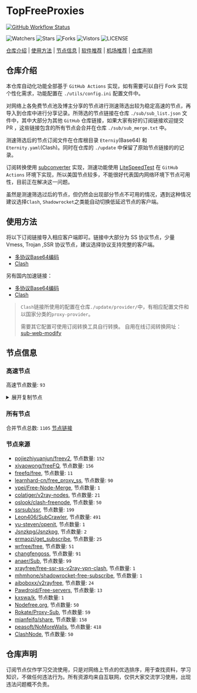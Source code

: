 # TopFreeProxies
[![GitHub Workflow Status](https://github.com/youkai53530100/youkai/actions/workflows/get-proxies.yml/badge.svg)](https://github.com/youkai53530100/youkai/actions/workflows/get-proxies.yml) 

![Watchers](https://img.shields.io/github/watchers/youkai53530100/youkai) ![Stars](https://img.shields.io/github/stars/youkai53530100/youkai) ![Forks](https://img.shields.io/github/forks/youkai53530100/youkai) ![Vistors](https://visitor-badge.laobi.icu/badge?page_id=youkai53530100.youkai) ![LICENSE](https://img.shields.io/badge/license-CC%20BY--SA%204.0-green.svg)

[仓库介绍](https://github.com/youkai53530100/youkai#仓库介绍) | [使用方法](https://github.com/youkai53530100/youkai#使用方法) | [节点信息](https://github.com/youkai53530100/youkai#节点信息) | [软件推荐](https://github.com/youkai53530100/youkai#客户端选择) | [机场推荐](https://github.com/youkai53530100/youkai#机场推荐) | [仓库声明](https://github.com/youkai53530100/youkai#仓库声明)

## 仓库介绍
本仓库自动化功能全部基于 `GitHub Actions` 实现，如有需要可以自行 Fork 实现个性化需求，功能配置在 `./utils/config.ini` 配置文件中。

对网络上各免费节点池及博主分享的节点进行测速筛选出较为稳定高速的节点，再导入到仓库中进行分享记录。所筛选的节点链接在仓库 `./sub/sub_list.json` 文件中，其中大部分为其他 `GitHub` 仓库链接，如果大家有好的订阅链接欢迎提交 PR ，这些链接包含的所有节点会合并在仓库 `./sub/sub_merge.txt` 中。

测速筛选后的节点订阅文件在仓库根目录 `Eterniy`(Base64) 和 `Eternity.yaml`(Clash)。同时在仓库的 `./update` 中保留了原始节点链接的的记录。

订阅转换使用 [subconverter](https://github.com/tindy2013/subconverter) 实现，测速功能使用 [LiteSpeedTest](https://github.com/xxf098/LiteSpeedTest) 在 `GitHub Actions` 环境下实现，所以美国节点较多，不能很好代表国内网络环境下节点可用性，目前正在解决这一问题。

虽然是测速筛选过后的节点，但仍然会出现部分节点不可用的情况，遇到这种情况建议选择`Clash`, `Shadowrocket`之类能自动切换低延迟节点的客户端。

## 使用方法
将以下订阅链接导入相应客户端即可。链接中大部分为 SS 协议节点，少量 Vmess, Trojan ,SSR 协议节点，建议选择协议支持完整的客户端。

- [多协议Base64编码](https://raw.githubusercontent.com/youkai53530100/youkai/master/Eternity)
- [Clash](https://raw.githubusercontent.com/youkai53530100/youkai/master/Eternity.yaml)

另有国内加速链接：

- [多协议Base64编码](https://fastly.jsdelivr.net/gh/youkai53530100/youkai@master/Eternity)
- [Clash](https://fastly.jsdelivr.net/gh/youkai53530100/youkai@master/Eternity.yaml)

>`Clash`链接所使用的配置在仓库`./update/provider/`中，有相应配置文件和以国家分类的`proxy-provider`。
>
>需要其它配置可使用订阅转换工具自行转换。
>自用在线订阅转换网址：[sub-web-modify](https://sub.v1.mk/)

## 节点信息
### 高速节点
高速节点数量: `93`
<details>
  <summary>展开复制节点</summary>

    vmess://eyJ2IjoiMiIsInBzIjoi8J+HrfCfh7Ag6aaZ5rivXzA4MDgxMTciLCJhZGQiOiIxMDMuMTYwLjIwNC4yNDYiLCJwb3J0IjoiMjA4MiIsInR5cGUiOiJub25lIiwiaWQiOiIwYWZiOGIyYy0xNDlhLTQ5YTgtZTkwZi1kNzc4ODRhYzkyMmYiLCJhaWQiOiIwIiwibmV0Ijoid3MiLCJwYXRoIjoiL2JsdWUwMSIsImhvc3QiOiJlY2MudnRjc3MudG9wIiwidGxzIjoiIn0=
    vmess://eyJ2IjoiMiIsInBzIjoi8J+HrfCfh7Ag6aaZ5rivXzA4MDgwOTAiLCJhZGQiOiIxMDMuMTYwLjIwNC4yMjUiLCJwb3J0IjoiMjA4MiIsInR5cGUiOiJub25lIiwiaWQiOiIwYWZiOGIyYy0xNDlhLTQ5YTgtZTkwZi1kNzc4ODRhYzkyMmYiLCJhaWQiOiIwIiwibmV0Ijoid3MiLCJwYXRoIjoiL2JsdWUwMSIsImhvc3QiOiJlY2MudnRjc3MudG9wIiwidGxzIjoiIn0=
    vmess://eyJ2IjoiMiIsInBzIjoi8J+HrfCfh7Ag6aaZ5rivXzA4MDgwNzkiLCJhZGQiOiIxMDMuMTYwLjIwNC45MSIsInBvcnQiOiIyMDgyIiwidHlwZSI6Im5vbmUiLCJpZCI6IjBhZmI4YjJjLTE0OWEtNDlhOC1lOTBmLWQ3Nzg4NGFjOTIyZiIsImFpZCI6IjAiLCJuZXQiOiJ3cyIsInBhdGgiOiIvYmx1ZTAxIiwiaG9zdCI6ImVjYy52dGNzcy50b3AiLCJ0bHMiOiIifQ==
    vmess://eyJ2IjoiMiIsInBzIjoi8J+HuPCfh6wg5paw5Yqg5Z2hXzA4MDgwMDIiLCJhZGQiOiIxNjguMTM4LjE4MC4yMjkiLCJwb3J0IjoiODAiLCJ0eXBlIjoibm9uZSIsImlkIjoiZTNhMzc5MDktNDg3Yy00NzQ4LThiYTQtOTQ1MjkwMjY3MDE4IiwiYWlkIjoiMCIsIm5ldCI6IndzIiwicGF0aCI6ImUzYTM3OTA5IiwiaG9zdCI6ImRkMi4xODA4LmNmIiwidGxzIjoiIn0=
    vmess://eyJ2IjoiMiIsInBzIjoi8J+HuPCfh6wg5paw5Yqg5Z2hKOayueeuoeegtOino+i1hOa6kOWQmykgMiIsImFkZCI6InZzZzEuMGJhZC5jb20iLCJwb3J0IjoiNDQzIiwidHlwZSI6Im5vbmUiLCJpZCI6IjkyNzA5NGQzLWQ2NzgtNDc2My04NTkxLWUyNDBkMGJjYWU4NyIsImFpZCI6IjAiLCJuZXQiOiJ3cyIsInBhdGgiOiIvY2hhdCIsImhvc3QiOiJ2c2cxLjBiYWQuY29tIiwidGxzIjoidGxzIn0=
    vmess://eyJ2IjoiMiIsInBzIjoi8J+HrfCfh7Ag6aaZ5rivXzA4MDgxNjEiLCJhZGQiOiIxMDMuMTYwLjIwNC4yNCIsInBvcnQiOiIyMDgyIiwidHlwZSI6Im5vbmUiLCJpZCI6IjBhZmI4YjJjLTE0OWEtNDlhOC1lOTBmLWQ3Nzg4NGFjOTIyZiIsImFpZCI6IjAiLCJuZXQiOiJ3cyIsInBhdGgiOiIvYmx1ZTAxIiwiaG9zdCI6ImVjYy52dGNzcy50b3AiLCJ0bHMiOiIifQ==
    vmess://eyJ2IjoiMiIsInBzIjoi8J+HrfCfh7Ag6aaZ5rivXzA4MDgwOTUiLCJhZGQiOiIxMDMuMTYwLjIwNC4yOCIsInBvcnQiOiIyMDgyIiwidHlwZSI6Im5vbmUiLCJpZCI6IjBhZmI4YjJjLTE0OWEtNDlhOC1lOTBmLWQ3Nzg4NGFjOTIyZiIsImFpZCI6IjAiLCJuZXQiOiJ3cyIsInBhdGgiOiIvYmx1ZTAxIiwiaG9zdCI6ImVjYy52dGNzcy50b3AiLCJ0bHMiOiIifQ==
    vmess://eyJ2IjoiMiIsInBzIjoi8J+HuPCfh6wg5paw5Yqg5Z2hXzA4MDgwMzYiLCJhZGQiOiIxMzguMi4xMDYuNzciLCJwb3J0IjoiODAiLCJ0eXBlIjoibm9uZSIsImlkIjoiZTNhMzc5MDktNDg3Yy00NzQ4LThiYTQtOTQ1MjkwMjY3MDE4IiwiYWlkIjoiMCIsIm5ldCI6IndzIiwicGF0aCI6ImUzYTM3OTA5IiwiaG9zdCI6ImRkMi4xODA4LmNmIiwidGxzIjoiIn0=
    vmess://eyJ2IjoiMiIsInBzIjoi8J+HrfCfh7Ag6aaZ5rivXzA4MDgwODEiLCJhZGQiOiIxMDMuMTYwLjIwNC4xODciLCJwb3J0IjoiMjA4MiIsInR5cGUiOiJub25lIiwiaWQiOiIwYWZiOGIyYy0xNDlhLTQ5YTgtZTkwZi1kNzc4ODRhYzkyMmYiLCJhaWQiOiIwIiwibmV0Ijoid3MiLCJwYXRoIjoiL2JsdWUwMSIsImhvc3QiOiJlY2MudnRjc3MudG9wIiwidGxzIjoiIn0=
    vmess://eyJ2IjoiMiIsInBzIjoi8J+HrfCfh7Ag6aaZ5rivXzA4MDgxMjYiLCJhZGQiOiIxMDMuMTYwLjIwNC4xMTIiLCJwb3J0IjoiMjA4MiIsInR5cGUiOiJub25lIiwiaWQiOiIwYWZiOGIyYy0xNDlhLTQ5YTgtZTkwZi1kNzc4ODRhYzkyMmYiLCJhaWQiOiIwIiwibmV0Ijoid3MiLCJwYXRoIjoiL2JsdWUwMSIsImhvc3QiOiJlY2MudnRjc3MudG9wIiwidGxzIjoiIn0=
    vmess://eyJ2IjoiMiIsInBzIjoi8J+HrfCfh7Ag6aaZ5rivXzA4MDgwNzciLCJhZGQiOiIxMDMuMTYwLjIwNC44NiIsInBvcnQiOiIyMDgyIiwidHlwZSI6Im5vbmUiLCJpZCI6IjBhZmI4YjJjLTE0OWEtNDlhOC1lOTBmLWQ3Nzg4NGFjOTIyZiIsImFpZCI6IjAiLCJuZXQiOiJ3cyIsInBhdGgiOiIvYmx1ZTAxIiwiaG9zdCI6ImVjYy52dGNzcy50b3AiLCJ0bHMiOiIifQ==
    vmess://eyJ2IjoiMiIsInBzIjoi8J+HrfCfh7Ag6aaZ5rivXzA4MDgwODAiLCJhZGQiOiIxMDMuMTYwLjIwNC41NiIsInBvcnQiOiIyMDgyIiwidHlwZSI6Im5vbmUiLCJpZCI6IjBhZmI4YjJjLTE0OWEtNDlhOC1lOTBmLWQ3Nzg4NGFjOTIyZiIsImFpZCI6IjAiLCJuZXQiOiJ3cyIsInBhdGgiOiIvYmx1ZTAxIiwiaG9zdCI6ImVjYy52dGNzcy50b3AiLCJ0bHMiOiIifQ==
    vmess://eyJ2IjoiMiIsInBzIjoi8J+HuPCfh6wg5paw5Yqg5Z2hXzA4MDgwMDMiLCJhZGQiOiIxNzguMTI4LjIxNi4xODEiLCJwb3J0IjoiODAiLCJ0eXBlIjoibm9uZSIsImlkIjoiZTNhMzc5MDktNDg3Yy00NzQ4LThiYTQtOTQ1MjkwMjY3MDE4IiwiYWlkIjoiMCIsIm5ldCI6IndzIiwicGF0aCI6ImUzYTM3OTA5IiwiaG9zdCI6ImRkMi4xODA4LmNmIiwidGxzIjoiIn0=
    vmess://eyJ2IjoiMiIsInBzIjoi8J+HuPCfh6wg5paw5Yqg5Z2hXzA4MDgwNDIiLCJhZGQiOiIxNTcuMjQ1LjE1OS43IiwicG9ydCI6IjgwIiwidHlwZSI6Im5vbmUiLCJpZCI6ImUzYTM3OTA5LTQ4N2MtNDc0OC04YmE0LTk0NTI5MDI2NzAxOCIsImFpZCI6IjAiLCJuZXQiOiJ3cyIsInBhdGgiOiJlM2EzNzkwOSIsImhvc3QiOiJkZDIuMTgwOC5jZiIsInRscyI6IiJ9
    vmess://eyJ2IjoiMiIsInBzIjoi8J+HuPCfh6wgX1NHX+aWsOWKoOWdoV81QDM3IiwiYWRkIjoiMjcuMTI0LjQ3LjY0IiwicG9ydCI6IjUwMDAyIiwidHlwZSI6Im5vbmUiLCJpZCI6IjQxODA0OGFmLWEyOTMtNGI5OS05YjBjLTk4Y2EzNTgwZGQyNCIsImFpZCI6IjY0IiwibmV0IjoidGNwIiwicGF0aCI6ImUzYTM3OTA5IiwiaG9zdCI6ImRkMi4xODA4LmNmIiwidGxzIjoiIn0=
    vmess://eyJ2IjoiMiIsInBzIjoi8J+HuPCfh6wg5paw5Yqg5Z2hXzA4MDgwMjAiLCJhZGQiOiIxNTIuNjkuMjIzLjE0NyIsInBvcnQiOiI4MCIsInR5cGUiOiJub25lIiwiaWQiOiJlM2EzNzkwOS00ODdjLTQ3NDgtOGJhNC05NDUyOTAyNjcwMTgiLCJhaWQiOiIwIiwibmV0Ijoid3MiLCJwYXRoIjoiZTNhMzc5MDkiLCJob3N0IjoiZGQyLjE4MDguY2YiLCJ0bHMiOiIifQ==
    trojan://f78b6dfe-d15c-42bf-a9d6-a6b2db2fff5b@sg2.yihaobao.xyz:10066?allowInsecure=1&sni=tls.yihaobao.xyz#%F0%9F%87%B8%F0%9F%87%AC%20%E6%96%B0%E5%8A%A0%E5%9D%A1_0808134
    vmess://eyJ2IjoiMiIsInBzIjoi8J+Hr/Cfh7UgX1VTX+e+juWbvS0+8J+Hr/Cfh7VfSlBf5pel5pysIiwiYWRkIjoibWluZzIua2l3aXJlaWNoLmNvbSIsInBvcnQiOiI0NDMiLCJ0eXBlIjoibm9uZSIsImlkIjoiMThlNWY0MGYtYmRhNi00YzE1LTkzMzQtZTg3Y2RhNjA0N2FmIiwiYWlkIjoiMCIsIm5ldCI6IndzIiwicGF0aCI6Ii9yYXkiLCJob3N0IjoibWluZzIua2l3aXJlaWNoLmNvbSIsInRscyI6InRscyJ9
    vmess://eyJ2IjoiMiIsInBzIjoi8J+HuPCfh6wg5paw5Yqg5Z2hXzA4MDgwNDEiLCJhZGQiOiIxNjcuMTcyLjkzLjQyIiwicG9ydCI6IjgwIiwidHlwZSI6Im5vbmUiLCJpZCI6ImUzYTM3OTA5LTQ4N2MtNDc0OC04YmE0LTk0NTI5MDI2NzAxOCIsImFpZCI6IjAiLCJuZXQiOiJ3cyIsInBhdGgiOiJlM2EzNzkwOSIsImhvc3QiOiJkZDIuMTgwOC5jZiIsInRscyI6IiJ9
    vmess://eyJ2IjoiMiIsInBzIjoi8J+HuPCfh6wg5paw5Yqg5Z2hXzA4MDgwMDEiLCJhZGQiOiIxODguMTY2LjE3OS4xNTUiLCJwb3J0IjoiODAiLCJ0eXBlIjoibm9uZSIsImlkIjoiZTNhMzc5MDktNDg3Yy00NzQ4LThiYTQtOTQ1MjkwMjY3MDE4IiwiYWlkIjoiMCIsIm5ldCI6IndzIiwicGF0aCI6ImUzYTM3OTA5IiwiaG9zdCI6ImRkMi4xODA4LmNmIiwidGxzIjoiIn0=
    ss://YWVzLTI1Ni1jZmI6cXdlclJFV1FAQA@221.168.44.84:53333#%F0%9F%87%B0%F0%9F%87%B7%2018%7C%F0%9F%87%B0%F0%9F%87%B7%20%E9%9F%A9%E5%9B%BD1%7C%40ripaojiedian
    vmess://eyJ2IjoiMiIsInBzIjoi8J+HqPCfh7MgX1RXX+WPsOa5viIsImFkZCI6InR3MS5raWRjYy54eXoiLCJwb3J0IjoiODQ0MyIsInR5cGUiOiJub25lIiwiaWQiOiJhODk3NGJlYy01MjZkLTRiNGUtYTQ2Zi1mMGQ2NjI2Y2E1NzYiLCJhaWQiOiIwIiwibmV0Ijoid3MiLCJwYXRoIjoiLyIsImhvc3QiOiJ0dzEua2lkY2MueHl6IiwidGxzIjoiIn0=
    vmess://eyJ2IjoiMiIsInBzIjoi8J+HuPCfh6wg5paw5Yqg5Z2hXzA4MDgwMTkiLCJhZGQiOiIxMjkuMTUwLjU3LjE1MyIsInBvcnQiOiI4MCIsInR5cGUiOiJub25lIiwiaWQiOiJlM2EzNzkwOS00ODdjLTQ3NDgtOGJhNC05NDUyOTAyNjcwMTgiLCJhaWQiOiIwIiwibmV0Ijoid3MiLCJwYXRoIjoiZTNhMzc5MDkiLCJob3N0IjoiZGQyLjE4MDguY2YiLCJ0bHMiOiIifQ==
    ss://YWVzLTEyOC1nY206ZGU0Njc3NjgtODU0MC00M2RlLTg4YTQtNzI5OWEyYmJlYWVj@03.xn--8fr22cd4k1m9c.cn:44521#%F0%9F%87%AD%F0%9F%87%B0%20Relay%20%F0%9F%87%AD%F0%9F%87%B0%20Hong%20Kong%2048%20TG%40SSRSUB
    ss://Y2hhY2hhMjAtaWV0Zi1wb2x5MTMwNTpiNmJmOGYxMi03MmQ4LTQ3MGUtOWJlYS05NTQ1N2ZkMjQ5NDk@api-wx-4.rancho.gay:50110#%F0%9F%87%A8%F0%9F%87%B3%20Relay%20%F0%9F%87%B9%F0%9F%87%BC%20Taiwan%28ChatGPT%29%2035%20TG%40SSRSUB
    ss://Y2hhY2hhMjAtaWV0Zi1wb2x5MTMwNTpkNWRkMzcxYy0xMWRiLTRjZmItYjQ1OC0wNzJmMGZiZDBlMTg@catlog.flareai.science:15543#%F0%9F%87%AD%F0%9F%87%B0%20Relay%20%F0%9F%87%AD%F0%9F%87%B0%20Hong%20Kong%2003%20TG%40SSRSUB
    ss://YWVzLTEyOC1nY206ZWQ1MzI1MWQtODNlYi00M2ZhLTk0MzktYjFiYzQ1YmY3Y2Ez@cdn.alibaba-kunlun.com:14107#%F0%9F%87%A8%F0%9F%87%B3%20Relay%20%F0%9F%87%B9%F0%9F%87%BC%20Taiwan%28ChatGPT%29%2033%20TG%40SSRSUB
    ss://YWVzLTI1Ni1nY206YmIwZjE1NjgtNGNiMy00OTBkLTgyYzQtZjY1NDQ1NWNkMDdj@gzdx.jcnode.top:40002#%F0%9F%87%AD%F0%9F%87%B0%20Relay%20%F0%9F%87%AD%F0%9F%87%B0%20Hong%20Kong%2053%20TG%40SSRSUB
    ss://Y2hhY2hhMjAtaWV0Zi1wb2x5MTMwNTpmZDZiMDMxZS03YjM1LTQ3MTYtOGU1My0wNjBjNzU1YjUyNTk@zjcu.lele233.top:26111#%F0%9F%87%AD%F0%9F%87%B0%20Relay%20%F0%9F%87%AD%F0%9F%87%B0%20Hong%20Kong%28ChatGPT%29%2006%20TG%40SSRSUB
    ss://YWVzLTI1Ni1nY206YzE3YTEwMGMtYzgxNi00N2E5LTljYzYtYWIwNmFhY2MxMWI3@hk3.linghun3.xyz:40002#%F0%9F%87%AD%F0%9F%87%B0%20Relay%20%F0%9F%87%AD%F0%9F%87%B0%20Hong%20Kong%28ChatGPT%29%2026%20TG%40SSRSUB
    ss://Y2hhY2hhMjAtaWV0Zi1wb2x5MTMwNTowOGMwMDQxZS0xMDVlLTQzYjctOTYyNy1iMjhlOGY2MmZkMDA@gdcm.v-too.cloud:37532#%F0%9F%87%AF%F0%9F%87%B5%20Relay%20%F0%9F%87%AF%F0%9F%87%B5%20Japan%2001%20TG%40SSRSUB
    ss://Y2hhY2hhMjAtaWV0Zi1wb2x5MTMwNTpmNGVmNzU3YS0zZDBjLTQxMjYtYjQwOS03Njc1ZjdkYThhNmM@zf.678889.xyz:44012#%F0%9F%87%AF%F0%9F%87%B5%20Relay%20%F0%9F%87%AF%F0%9F%87%B5%20Japan%2010%20TG%40SSRSUB
    ss://Y2hhY2hhMjAtaWV0Zi1wb2x5MTMwNTpmNGVmNzU3YS0zZDBjLTQxMjYtYjQwOS03Njc1ZjdkYThhNmM@zf.678889.xyz:44011#%F0%9F%87%AF%F0%9F%87%B5%20Relay%20%F0%9F%87%AF%F0%9F%87%B5%20Japan%2018%20TG%40SSRSUB
    ss://YWVzLTEyOC1nY206NjY1MmE1MTctMzZkYS00ZGI0LTk2MDctMzI2YzJkYjlhYTcw@piniasg01.abbblog.xyz:37908#%F0%9F%87%B8%F0%9F%87%AC%20Relay%20%F0%9F%87%B8%F0%9F%87%AC%20Singapore%2001%20TG%40SSRSUB
    ss://YWVzLTEyOC1nY206YzE3YTEwMGMtYzgxNi00N2E5LTljYzYtYWIwNmFhY2MxMWI3@sg2.linghun3.xyz:40009#%F0%9F%87%B8%F0%9F%87%AC%20Relay%20%F0%9F%87%B8%F0%9F%87%AC%20Singapore%28ChatGPT%29%2019%20TG%40SSRSUB
    trojan://c39d5e05-3d06-317e-b5ca-e2f71b661570@azhj.xifasd.top:20767?allowInsecure=0&sni=ssl.ssl12.xyz#%F0%9F%87%A8%F0%9F%87%B3%20Relay%20%F0%9F%87%B9%F0%9F%87%BC%20Taiwan%28ChatGPT%29%2002%20TG%40SSRSUB
    trojan://bd1f1b56-631b-308e-9f48-ec4a1d97aeaf@gg.xn--gmqa02ag57d.com:36821?allowInsecure=0&sni=z262.hongkongnode.top#%F0%9F%87%A8%F0%9F%87%B3%20Relay%20%F0%9F%87%B9%F0%9F%87%BC%20Taiwan%28ChatGPT%29%2023%20TG%40SSRSUB
    trojan://2dbe179f-47b2-46e9-bf58-bd7f68c491a3@a006.zhuan99.men:10006?allowInsecure=0&sni=zhu.99ton.men#%F0%9F%87%A8%F0%9F%87%B3%20Relay%20%F0%9F%87%B9%F0%9F%87%BC%20Taiwan%28ChatGPT%29%2024%20TG%40SSRSUB
    trojan://6d9d7c53-3dcd-43bf-b60c-cac077817077@805tw.ljydw.top:443?allowInsecure=0&sni=805tw.ljydw.top#%F0%9F%87%A8%F0%9F%87%B3%20Taiwan%28ChatGPT%29%2009%20TG%40SSRSUB
    trojan://6d9d7c53-3dcd-43bf-b60c-cac077817077@0309tw.ljydw.top:443?allowInsecure=0&sni=0309tw.ljydw.top#%F0%9F%87%A8%F0%9F%87%B3%20Taiwan%28ChatGPT%29%2010%20TG%40SSRSUB
    trojan://6d9d7c53-3dcd-43bf-b60c-cac077817077@419tw.ljydw.top:443?allowInsecure=0&sni=419tw.ljydw.top#%F0%9F%87%A8%F0%9F%87%B3%20Taiwan%28ChatGPT%29%2022%20TG%40SSRSUB
    trojan://6d9d7c53-3dcd-43bf-b60c-cac077817077@625tw.ljydw.top:80?allowInsecure=0&sni=625tw.ljydw.top#%F0%9F%87%A8%F0%9F%87%B3%20Taiwan%28ChatGPT%29%2029%20TG%40SSRSUB
    trojan://a21e5380-7711-4c6d-af44-e6210e5436af@hk19.microsoftjs.top:443?allowInsecure=0#%F0%9F%87%AD%F0%9F%87%B0%20Hong%20Kong%2001%20TG%40SSRSUB
    trojan://be8b8f45-a290-4405-8699-ffeb07f3ee24@16.162.44.241:443?allowInsecure=0&sni=16-163-218-240.nhost.00cdn.com#%F0%9F%87%AD%F0%9F%87%B0%20Hong%20Kong%2005%20TG%40SSRSUB
    vmess://eyJ2IjoiMiIsInBzIjoi8J+HuvCfh7ggX1VTX+e+juWbvV8xIiwiYWRkIjoidmRlMi4wYmFkLmNvbSIsInBvcnQiOiI0NDMiLCJ0eXBlIjoibm9uZSIsImlkIjoiOTI3MDk0ZDMtZDY3OC00NzYzLTg1OTEtZTI0MGQwYmNhZTg3IiwiYWlkIjoiMCIsIm5ldCI6IndzIiwicGF0aCI6Ii9jaGF0IiwiaG9zdCI6InZkZTIuMGJhZC5jb20iLCJ0bHMiOiJ0bHMifQ==
    vmess://eyJ2IjoiMiIsInBzIjoi8J+HuvCfh7gg576O5Zu9XzA4MDg1MjkiLCJhZGQiOiIxMDQuMjQuNjcuMTI1IiwicG9ydCI6IjIwODIiLCJ0eXBlIjoibm9uZSIsImlkIjoiMGFmYjhiMmMtMTQ5YS00OWE4LWU5MGYtZDc3ODg0YWM5MjJmIiwiYWlkIjoiMCIsIm5ldCI6IndzIiwicGF0aCI6Ii9ibHVlMDEiLCJob3N0IjoiZWNjLnZ0Y3NzLnRvcCIsInRscyI6IiJ9
    vmess://eyJ2IjoiMiIsInBzIjoi8J+HuvCfh7gg576O5Zu9XzA4MDgxNzAiLCJhZGQiOiI2NC4zMi4yMC4xMDQiLCJwb3J0IjoiNDAwMzkiLCJ0eXBlIjoibm9uZSIsImlkIjoiYzFiYWQ5YTYtMTQ4Mi00OTQxLWEwYzQtZTg1ZjNjYmJjYjVhIiwiYWlkIjoiNjQiLCJuZXQiOiJ0Y3AiLCJwYXRoIjoiL2JsdWUwMSIsImhvc3QiOiJlY2MudnRjc3MudG9wIiwidGxzIjoiIn0=
    vmess://eyJ2IjoiMiIsInBzIjoi8J+HuvCfh7gg576O5Zu9XzA4MDgwODQiLCJhZGQiOiI2NC4zMi4yMC4xMDEiLCJwb3J0IjoiNDAwMzkiLCJ0eXBlIjoibm9uZSIsImlkIjoiYzFiYWQ5YTYtMTQ4Mi00OTQxLWEwYzQtZTg1ZjNjYmJjYjVhIiwiYWlkIjoiNjQiLCJuZXQiOiJ0Y3AiLCJwYXRoIjoiL2JsdWUwMSIsImhvc3QiOiJlY2MudnRjc3MudG9wIiwidGxzIjoiIn0=
    vmess://eyJ2IjoiMiIsInBzIjoi8J+HuvCfh7gg576O5Zu9XzA4MDgwODciLCJhZGQiOiI2NC4zMi4yMC45NyIsInBvcnQiOiI0MDAzOSIsInR5cGUiOiJub25lIiwiaWQiOiJjMWJhZDlhNi0xNDgyLTQ5NDEtYTBjNC1lODVmM2NiYmNiNWEiLCJhaWQiOiI2NCIsIm5ldCI6InRjcCIsInBhdGgiOiIvYmx1ZTAxIiwiaG9zdCI6ImVjYy52dGNzcy50b3AiLCJ0bHMiOiIifQ==
    vmess://eyJ2IjoiMiIsInBzIjoi8J+HuvCfh7gg576O5Zu9XzA4MDgwODgiLCJhZGQiOiI2NC4zMi4yMC4xMDMiLCJwb3J0IjoiNDAwMzkiLCJ0eXBlIjoibm9uZSIsImlkIjoiYzFiYWQ5YTYtMTQ4Mi00OTQxLWEwYzQtZTg1ZjNjYmJjYjVhIiwiYWlkIjoiNjQiLCJuZXQiOiJ0Y3AiLCJwYXRoIjoiL2JsdWUwMSIsImhvc3QiOiJlY2MudnRjc3MudG9wIiwidGxzIjoiIn0=
    vmess://eyJ2IjoiMiIsInBzIjoi8J+HuvCfh7gg576O5Zu9IENsb3VkRmxhcmXlhazlj7hDRE7oioLngrkoc2hvcGlmeSkiLCJhZGQiOiJkb25ndGFpd2FuZzMuY29tIiwicG9ydCI6IjQ0MyIsInR5cGUiOiJub25lIiwiaWQiOiI2ZGVkZGI3Zi1lNTU3LTQyZGItYmZhMC1jZjQwYjM2YjI3ZTIiLCJhaWQiOiIwIiwibmV0Ijoid3MiLCJwYXRoIjoiL2Rvbmd0YWl3YW5nLmNvbSIsImhvc3QiOiJkLmZyZWVoMS54eXoiLCJ0bHMiOiJ0bHMifQ==
    vmess://eyJ2IjoiMiIsInBzIjoi8J+HuvCfh7gg576O5Zu9XzA4MDg0MjAiLCJhZGQiOiI0Ny44OC44Ny4zOSIsInBvcnQiOiI4MCIsInR5cGUiOiJub25lIiwiaWQiOiIxODM1MTg2Mi1kOTUzLTRhYjktYWZhZS00OTk4ZGNkNTZmOGIiLCJhaWQiOiIwIiwibmV0Ijoid3MiLCJwYXRoIjoiL3dSRFl5WEFnSDZvQVN6TUtzNjVWVVl3IiwiaG9zdCI6IiIsInRscyI6IiJ9
    vmess://eyJ2IjoiMiIsInBzIjoi8J+HuvCfh7gg576O5Zu9XzA4MDgwNjgiLCJhZGQiOiJ1czQ3LmVuY3J5cHRlZC5teS5pZCIsInBvcnQiOiI4MCIsInR5cGUiOiJub25lIiwiaWQiOiI0YmY5YjdlMC04NWQxLTRhNTktOWEyOS1lNjYxOWRjZDdjNTAiLCJhaWQiOiIwIiwibmV0Ijoid3MiLCJwYXRoIjoiL3BTQVh4RDhJYjdGWmxvcVVNRyIsImhvc3QiOiJ1czQ3LmVuY3J5cHRlZC5teS5pZCIsInRscyI6IiJ9
    vmess://eyJ2IjoiMiIsInBzIjoi8J+HuvCfh7gg576O5Zu9XzA4MDgwMTEiLCJhZGQiOiJuczEudjItdmlwLmZ1biIsInBvcnQiOiI4ODgwIiwidHlwZSI6Im5vbmUiLCJpZCI6IjYxN2M5YmM0LTQxMTYtNDFjNi05OWUwLWFjZTQ5YTM4ZmNkYiIsImFpZCI6IjAiLCJuZXQiOiJ3cyIsInBhdGgiOiIvSm52OFZpWk9VVmdpampPaDBwNXVHakhuWElpWSIsImhvc3QiOiJmcjcudGVobWUxMDAuZnVuIiwidGxzIjoiIn0=
    vmess://eyJ2IjoiMiIsInBzIjoi8J+HuvCfh7gg576O5Zu9XzA4MDg0MjciLCJhZGQiOiI0Ny44OC44OS4xMDYiLCJwb3J0IjoiODAiLCJ0eXBlIjoibm9uZSIsImlkIjoiODZmOGYyNWQtOWQyNi00MWE2LWE3NWItZTBlZjk5MmNjNzRhIiwiYWlkIjoiMCIsIm5ldCI6IndzIiwicGF0aCI6Ii9yeHJzT1VtTmJ1VEpDazRpekZFSFdyYjlxbSIsImhvc3QiOiIiLCJ0bHMiOiIifQ==
    vmess://eyJ2IjoiMiIsInBzIjoi8J+HuvCfh7gg576O5Zu9XzA4MDg0MjMiLCJhZGQiOiI0Ny44OS4yMTEuMTc1IiwicG9ydCI6IjgwIiwidHlwZSI6Im5vbmUiLCJpZCI6IjZjYzcyMmQwLWY2YjUtNDE3OS1iZTEzLWMxNWNiOWU3NWRkOSIsImFpZCI6IjAiLCJuZXQiOiJ3cyIsInBhdGgiOiIvODRCeEQyc2hGWUZwc2lSR1hBQ1VQcVd0IiwiaG9zdCI6IiIsInRscyI6IiJ9
    vmess://eyJ2IjoiMiIsInBzIjoi8J+HuvCfh7ggZ2l0aHViLmNvbS9mcmVlZnEgLSDnvo7lm71DbG91ZEZsYXJl5YWs5Y+4Q0RO6IqC54K5IDkiLCJhZGQiOiIxMDQuMTguNjQuMjUxIiwicG9ydCI6Ijg4ODAiLCJ0eXBlIjoibm9uZSIsImlkIjoiNGI1ZTQ1NjUtMzIyZi00MjIzLWE4OTEtNzhhODRmMTg5NzI2IiwiYWlkIjoiMCIsIm5ldCI6IndzIiwicGF0aCI6Ii9HZHRZV2xzTG1OdmJTSjlMQ0pqYjNWIiwiaG9zdCI6Im5ld3lvcmsueWoyMDIyLmdxIiwidGxzIjoiIn0=
    vmess://eyJ2IjoiMiIsInBzIjoi8J+HuvCfh7gg576O5Zu9XzA4MDg0MzkiLCJhZGQiOiJ1czUyLmVuY3J5cHRlZC5teS5pZCIsInBvcnQiOiI4MCIsInR5cGUiOiJub25lIiwiaWQiOiJjNzc4ZmM4ZC1jZTJmLTRjZDMtYTk0OS0xYjk5MDkxYzQxZGEiLCJhaWQiOiIwIiwibmV0Ijoid3MiLCJwYXRoIjoiL09GZ2xiY1dROFAzZEpVQTd5ZiIsImhvc3QiOiJ1czUyLmVuY3J5cHRlZC5teS5pZCIsInRscyI6IiJ9
    vmess://eyJ2IjoiMiIsInBzIjoi8J+HuvCfh7gg576O5Zu9XzA4MDg0NDgiLCJhZGQiOiI0Ny4yNTQuMTcuMjM1IiwicG9ydCI6IjgwIiwidHlwZSI6Im5vbmUiLCJpZCI6IjJjYWE1YTBlLTUxOWItNDUwMy04MGQ0LTUzNjMxOTNlNTAxOCIsImFpZCI6IjAiLCJuZXQiOiJ3cyIsInBhdGgiOiIvT2dsOWRqR2JvMk5UQXQzT3ZqMU52d2pKIiwiaG9zdCI6IiIsInRscyI6IiJ9
    vmess://eyJ2IjoiMiIsInBzIjoi8J+HuvCfh7gg576O5Zu9XzA4MDg0NjAiLCJhZGQiOiJ1czQ4LmVuY3J5cHRlZC5teS5pZCIsInBvcnQiOiI4MCIsInR5cGUiOiJub25lIiwiaWQiOiI4MmY1ODM5Ny00ODBlLTQ5NzUtYjNlYy1mZWE5MDRkYzU5MTIiLCJhaWQiOiIwIiwibmV0Ijoid3MiLCJwYXRoIjoiL08wZW1mZTBwQmZZb3ZwejU1MjZyaHEiLCJob3N0IjoidXM0OC5lbmNyeXB0ZWQubXkuaWQiLCJ0bHMiOiIifQ==
    vmess://eyJ2IjoiMiIsInBzIjoi8J+HuvCfh7ggMSwyLDMsNCwxMnxfVVNf576O5Zu9IDgiLCJhZGQiOiJ3d3cuZ292LnR3IiwicG9ydCI6IjQ0MyIsInR5cGUiOiJub25lIiwiaWQiOiIyRjA5NDg0NS1FMkJELUVCRjctREVCNy05OTU5OTI0MzZGQUYiLCJhaWQiOiIwIiwibmV0Ijoid3MiLCJwYXRoIjoiL3NwZWVkdGVzdCIsImhvc3QiOiJLYW5zYXMua290aWNrLnNpdGUiLCJ0bHMiOiJ0bHMifQ==
    vmess://eyJ2IjoiMiIsInBzIjoi8J+HuvCfh7gg576O5Zu9XzA4MDg0MzQiLCJhZGQiOiJ1czQ1LmVuY3J5cHRlZC5teS5pZCIsInBvcnQiOiI4MCIsInR5cGUiOiJub25lIiwiaWQiOiJhYWI2ZDE5Mi0wMGRjLTQyODQtYmVkYS1iYzQ0YmM2NTc1OGMiLCJhaWQiOiIwIiwibmV0Ijoid3MiLCJwYXRoIjoiL3RHNXZjczE3d0dnVGZmIiwiaG9zdCI6InVzNDUuZW5jcnlwdGVkLm15LmlkIiwidGxzIjoiIn0=
    vmess://eyJ2IjoiMiIsInBzIjoi8J+HuvCfh7ggZ2l0aHViLmNvbS9mcmVlZnEgLSDnvo7lm71DbG91ZEZsYXJl6IqC54K5IDEyIiwiYWRkIjoiY2Z5ZC5zdGFyc2VhLnZpcCIsInBvcnQiOiI0NDMiLCJ0eXBlIjoibm9uZSIsImlkIjoiMzIzODE1MWEtZjYzNC00ZGNiLWJlODQtN2ZjMDk2ZTM2NzRhIiwiYWlkIjoiMCIsIm5ldCI6IndzIiwicGF0aCI6Ii8iLCJob3N0IjoiZGFsbGFzLnN0YXJzZWEudmlwIiwidGxzIjoidGxzIn0=
    vmess://eyJ2IjoiMiIsInBzIjoi8J+HuvCfh7gg576O5Zu9XzA4MDgxNzMiLCJhZGQiOiIxNTQuOS4yMzQuMTYiLCJwb3J0IjoiNTg2NzMiLCJ0eXBlIjoibm9uZSIsImlkIjoiYmVhNGRhOTQtODFiNi00NGYzLWVhZGItYTMyN2JlMWE0OTFlIiwiYWlkIjoiMCIsIm5ldCI6InRjcCIsInBhdGgiOiIvIiwiaG9zdCI6ImRhbGxhcy5zdGFyc2VhLnZpcCIsInRscyI6IiJ9
    vmess://eyJ2IjoiMiIsInBzIjoi8J+HuvCfh7gg576O5Zu9XzA4MDg0MjIiLCJhZGQiOiI0Ny44OC4xMDQuMTg2IiwicG9ydCI6IjgwIiwidHlwZSI6Im5vbmUiLCJpZCI6ImU5ZGM1NDY2LTM3NjgtNGQ0NS04ZmQwLWYxMTgxMTM5YmI0ZSIsImFpZCI6IjAiLCJuZXQiOiJ3cyIsInBhdGgiOiIvNERKSVA1OEpGNkpUcTRISUcweXIiLCJob3N0IjoiIiwidGxzIjoiIn0=
    vmess://eyJ2IjoiMiIsInBzIjoi8J+HuvCfh7ggX1VTX+e+juWbvSAxMCIsImFkZCI6IjE3My44Mi41MS4xMjIiLCJwb3J0IjoiNTc5MTIiLCJ0eXBlIjoibm9uZSIsImlkIjoiNDE4MDQ4YWYtYTI5My00Yjk5LTliMGMtOThjYTM1ODBkZDI0IiwiYWlkIjoiNjQiLCJuZXQiOiJ0Y3AiLCJwYXRoIjoiLzRESklQNThKRjZKVHE0SElHMHlyIiwiaG9zdCI6IiIsInRscyI6IiJ9
    vmess://eyJ2IjoiMiIsInBzIjoi8J+HuvCfh7gg576O5Zu9IDQ5IiwiYWRkIjoiY2ZjZG4yLnNhbmZlbmNkbi5uZXQiLCJwb3J0IjoiNDQzIiwidHlwZSI6Im5vbmUiLCJpZCI6IjUxZjg2NzU2LWE0ZDUtNDRlNy1iOTRiLWZhM2E5YWNiZTllMyIsImFpZCI6IjAiLCJuZXQiOiJ3cyIsInBhdGgiOiIvemgtY24iLCJob3N0IjoidXMzLnNhbmZlbmNkbjEuY29tIiwidGxzIjoidGxzIn0=
    vmess://eyJ2IjoiMiIsInBzIjoi8J+HuvCfh7gg576O5Zu9XzA4MDg0NTYiLCJhZGQiOiJ1czU0LmVuY3J5cHRlZC5teS5pZCIsInBvcnQiOiI4MCIsInR5cGUiOiJub25lIiwiaWQiOiJmMzQ2NDY0Mi1mMTEzLTQ1NzUtYWEzMy1mNjhhZWY1NmI1YzAiLCJhaWQiOiIwIiwibmV0Ijoid3MiLCJwYXRoIjoiL21lUEdYVzZTRlpadzJReUFxYVlLIiwiaG9zdCI6InVzNTQuZW5jcnlwdGVkLm15LmlkIiwidGxzIjoiIn0=
    vmess://eyJ2IjoiMiIsInBzIjoiUmVsYXlfIHwyNi42OE1iIiwiYWRkIjoiNjQuMzIuMjQuMjEzIiwicG9ydCI6IjQ4NjU5IiwidHlwZSI6Im5vbmUiLCJpZCI6ImNmZjlkODYwLTczMzAtNGVlMS1iMDcyLTcxNDJkZGYxNTcxZCIsImFpZCI6IjY0IiwibmV0IjoidGNwIiwicGF0aCI6Ii9tZVBHWFc2U0ZaWncyUXlBcWFZSyIsImhvc3QiOiJ1czU0LmVuY3J5cHRlZC5teS5pZCIsInRscyI6IiJ9
    vmess://eyJ2IjoiMiIsInBzIjoiUmVsYXlfIHwyNi45MU1iIiwiYWRkIjoiNjQuMzIuMjQuMjEwIiwicG9ydCI6IjQ4NjU5IiwidHlwZSI6Im5vbmUiLCJpZCI6ImNmZjlkODYwLTczMzAtNGVlMS1iMDcyLTcxNDJkZGYxNTcxZCIsImFpZCI6IjY0IiwibmV0IjoidGNwIiwicGF0aCI6Ii9tZVBHWFc2U0ZaWncyUXlBcWFZSyIsImhvc3QiOiJ1czU0LmVuY3J5cHRlZC5teS5pZCIsInRscyI6IiJ9
    vmess://eyJ2IjoiMiIsInBzIjoi8J+HqfCfh6og5b635Zu9XzA4MDgwMTYiLCJhZGQiOiIxMzAuNjEuMTExLjE2NyIsInBvcnQiOiIyMTg3MiIsInR5cGUiOiJub25lIiwiaWQiOiI5YTdhNzVkNC1hYjdlLTRiYTAtYmJmYS1hNGFjZGRjMTgwODQiLCJhaWQiOiIwIiwibmV0IjoidGNwIiwicGF0aCI6Ii9tZVBHWFc2U0ZaWncyUXlBcWFZSyIsImhvc3QiOiJ1czU0LmVuY3J5cHRlZC5teS5pZCIsInRscyI6IiJ9
    vmess://eyJ2IjoiMiIsInBzIjoi6L+Z5Lqb6IqC54K55Y+q6IO95aSH55So5oiW6ICF6Ziy5q2i5aSx6IGU77yM6Jm954S26LSo6YeP5bm25LiN5piv5b6I5aW977yM5Lmf6K+35L2O6LCD5L2/55SoKSAxMDEiLCJhZGQiOiIxNTIuNjkuMTk3LjYwIiwicG9ydCI6IjEwNjkiLCJ0eXBlIjoibm9uZSIsImlkIjoiYWM4ZTI2ZmUtODE1MC00YjYwLWFlNjQtODJmYzc3ZWJhMmNmIiwiYWlkIjoiMCIsIm5ldCI6InRjcCIsInBhdGgiOiIvbWVQR1hXNlNGWlp3MlF5QXFhWUsiLCJob3N0IjoidXM1NC5lbmNyeXB0ZWQubXkuaWQiLCJ0bHMiOiIifQ==
    vmess://eyJ2IjoiMiIsInBzIjoi8J+HqPCfh7Mg5Lit5Zu9XzA4MDgxNTQiLCJhZGQiOiIxMDMuMTg0LjQ1LjE4OCIsInBvcnQiOiIyMDgyIiwidHlwZSI6Im5vbmUiLCJpZCI6IjBhZmI4YjJjLTE0OWEtNDlhOC1lOTBmLWQ3Nzg4NGFjOTIyZiIsImFpZCI6IjAiLCJuZXQiOiJ3cyIsInBhdGgiOiIvYmx1ZTAxIiwiaG9zdCI6ImVjYy52dGNzcy50b3AiLCJ0bHMiOiIifQ==
    vmess://eyJ2IjoiMiIsInBzIjoi8J+HqPCfh7Mg5Lit5Zu9XzA4MDgxNjkiLCJhZGQiOiIxMDMuMTg0LjQ0LjE2NyIsInBvcnQiOiIyMDgyIiwidHlwZSI6Im5vbmUiLCJpZCI6IjBhZmI4YjJjLTE0OWEtNDlhOC1lOTBmLWQ3Nzg4NGFjOTIyZiIsImFpZCI6IjAiLCJuZXQiOiJ3cyIsInBhdGgiOiIvYmx1ZTAxIiwiaG9zdCI6ImVjYy52dGNzcy50b3AiLCJ0bHMiOiIifQ==
    vmess://eyJ2IjoiMiIsInBzIjoiQFNTUlNVQi1WMDYt5LuY6LS55o6o6I2QZGxqLnRmL3NzcnN1YiIsImFkZCI6IjY0LjMyLjQuNiIsInBvcnQiOiI1MDAwNSIsInR5cGUiOiJub25lIiwiaWQiOiI0MTgwNDhhZi1hMjkzLTRiOTktOWIwYy05OGNhMzU4MGRkMjQiLCJhaWQiOiI2NCIsIm5ldCI6InRjcCIsInBhdGgiOiIvYmx1ZTAxIiwiaG9zdCI6ImVjYy52dGNzcy50b3AiLCJ0bHMiOiIifQ==
    vmess://eyJ2IjoiMiIsInBzIjoi8J+HqPCfh7Mg5Lit5Zu9XzA4MDgxMzMiLCJhZGQiOiIxMDMuMTg0LjQ0LjIyNCIsInBvcnQiOiIyMDgyIiwidHlwZSI6Im5vbmUiLCJpZCI6IjBhZmI4YjJjLTE0OWEtNDlhOC1lOTBmLWQ3Nzg4NGFjOTIyZiIsImFpZCI6IjAiLCJuZXQiOiJ3cyIsInBhdGgiOiIvYmx1ZTAxIiwiaG9zdCI6ImVjYy52dGNzcy50b3AiLCJ0bHMiOiIifQ==
    vmess://eyJ2IjoiMiIsInBzIjoi8J+HqPCfh7Mg5Lit5Zu9XzA4MDgxNTEiLCJhZGQiOiIxMDMuMTg0LjQ1LjI5IiwicG9ydCI6IjQ0MyIsInR5cGUiOiJub25lIiwiaWQiOiJkZDQxYjVjYi1iNzJlLTRhOGMtYzc1YS0zZWNjOTI4ZDZlYjMiLCJhaWQiOiIwIiwibmV0Ijoid3MiLCJwYXRoIjoiL2JsdWU4IiwiaG9zdCI6ImVjYy52dGNzcy50b3AiLCJ0bHMiOiJ0bHMifQ==
    vmess://eyJ2IjoiMiIsInBzIjoiQFNTUlNVQi1WMDIt5LuY6LS55o6o6I2QZGxqLnRmL3NzcnN1YiIsImFkZCI6IjY0LjMyLjIxLjI0NiIsInBvcnQiOiI0NDMxMyIsInR5cGUiOiJub25lIiwiaWQiOiI1N2Y5M2U5Mi1lYmI5LTRmMTYtOWJkYy04MjI1ZDIwMTA5OTUiLCJhaWQiOiI2NCIsIm5ldCI6InRjcCIsInBhdGgiOiIvYmx1ZTgiLCJob3N0IjoiZWNjLnZ0Y3NzLnRvcCIsInRscyI6IiJ9
    vmess://eyJ2IjoiMiIsInBzIjoi5pyq55+lXzA4MDgxOTEiLCJhZGQiOiIxOTguNDEuMTkzLjkzIiwicG9ydCI6IjIwODIiLCJ0eXBlIjoibm9uZSIsImlkIjoiMGFmYjhiMmMtMTQ5YS00OWE4LWU5MGYtZDc3ODg0YWM5MjJmIiwiYWlkIjoiMCIsIm5ldCI6IndzIiwicGF0aCI6Ii9ibHVlMDEiLCJob3N0IjoiZWNjLnZ0Y3NzLnRvcCIsInRscyI6IiJ9
    vmess://eyJ2IjoiMiIsInBzIjoi5pyq55+lXzA4MDgxODUiLCJhZGQiOiIxMDQuMjEuMjA0LjciLCJwb3J0IjoiMjA4MiIsInR5cGUiOiJub25lIiwiaWQiOiIwYWZiOGIyYy0xNDlhLTQ5YTgtZTkwZi1kNzc4ODRhYzkyMmYiLCJhaWQiOiIwIiwibmV0Ijoid3MiLCJwYXRoIjoiL2JsdWUwMSIsImhvc3QiOiJlY2MudnRjc3MudG9wIiwidGxzIjoiIn0=
    vmess://eyJ2IjoiMiIsInBzIjoi5pyq55+lXzA4MDgxOTMiLCJhZGQiOiIxOTguNDEuMTkyLjUzIiwicG9ydCI6IjIwODIiLCJ0eXBlIjoibm9uZSIsImlkIjoiMGFmYjhiMmMtMTQ5YS00OWE4LWU5MGYtZDc3ODg0YWM5MjJmIiwiYWlkIjoiMCIsIm5ldCI6IndzIiwicGF0aCI6Ii9ibHVlMDEiLCJob3N0IjoiZWNjLnZ0Y3NzLnRvcCIsInRscyI6IiJ9
    vmess://eyJ2IjoiMiIsInBzIjoi8J+HqPCfh7Mg5Lit5Zu9XzA4MDgxMjAiLCJhZGQiOiIxMDMuMTg0LjQ0LjIzOCIsInBvcnQiOiI0NDMiLCJ0eXBlIjoibm9uZSIsImlkIjoiZGQ0MWI1Y2ItYjcyZS00YThjLWM3NWEtM2VjYzkyOGQ2ZWIzIiwiYWlkIjoiMCIsIm5ldCI6IndzIiwicGF0aCI6Ii9ibHVlOCIsImhvc3QiOiJlY2MudnRjc3MudG9wIiwidGxzIjoidGxzIn0=
    vmess://eyJ2IjoiMiIsInBzIjoi5pyq55+lXzA4MDgxOTgiLCJhZGQiOiIxNjIuMTU5LjE4LjIzOSIsInBvcnQiOiIyMDgyIiwidHlwZSI6Im5vbmUiLCJpZCI6IjBhZmI4YjJjLTE0OWEtNDlhOC1lOTBmLWQ3Nzg4NGFjOTIyZiIsImFpZCI6IjAiLCJuZXQiOiJ3cyIsInBhdGgiOiIvYmx1ZTAxIiwiaG9zdCI6ImVjYy52dGNzcy50b3AiLCJ0bHMiOiIifQ==
    vmess://eyJ2IjoiMiIsInBzIjoi8J+HqPCfh7Mg5Lit5Zu9XzA4MDgxMDkiLCJhZGQiOiIxMDMuMTg0LjQ1LjIyIiwicG9ydCI6IjQ0MyIsInR5cGUiOiJub25lIiwiaWQiOiJkZDQxYjVjYi1iNzJlLTRhOGMtYzc1YS0zZWNjOTI4ZDZlYjMiLCJhaWQiOiIwIiwibmV0Ijoid3MiLCJwYXRoIjoiL2JsdWU4IiwiaG9zdCI6ImVjYy52dGNzcy50b3AiLCJ0bHMiOiJ0bHMifQ==
    vmess://eyJ2IjoiMiIsInBzIjoi5pyq55+lXzA4MDgxOTciLCJhZGQiOiIxNjIuMTU5LjMyLjk4IiwicG9ydCI6IjIwODIiLCJ0eXBlIjoibm9uZSIsImlkIjoiMGFmYjhiMmMtMTQ5YS00OWE4LWU5MGYtZDc3ODg0YWM5MjJmIiwiYWlkIjoiMCIsIm5ldCI6IndzIiwicGF0aCI6Ii9ibHVlMDEiLCJob3N0IjoiZWNjLnZ0Y3NzLnRvcCIsInRscyI6IiJ9
    vmess://eyJ2IjoiMiIsInBzIjoi5pyq55+lXzA4MDgxODciLCJhZGQiOiIxMDQuMjAuMjIuNzkiLCJwb3J0IjoiMjA4MiIsInR5cGUiOiJub25lIiwiaWQiOiIwYWZiOGIyYy0xNDlhLTQ5YTgtZTkwZi1kNzc4ODRhYzkyMmYiLCJhaWQiOiIwIiwibmV0Ijoid3MiLCJwYXRoIjoiL2JsdWUwMSIsImhvc3QiOiJlY2MudnRjc3MudG9wIiwidGxzIjoiIn0=
    vmess://eyJ2IjoiMiIsInBzIjoi8J+HqPCfh7Mg5Lit5Zu9XzA4MDgxMjEiLCJhZGQiOiIxMDMuMTg0LjQ0LjIwNSIsInBvcnQiOiI0NDMiLCJ0eXBlIjoibm9uZSIsImlkIjoiZGQ0MWI1Y2ItYjcyZS00YThjLWM3NWEtM2VjYzkyOGQ2ZWIzIiwiYWlkIjoiMCIsIm5ldCI6IndzIiwicGF0aCI6Ii9ibHVlOCIsImhvc3QiOiJlY2MudnRjc3MudG9wIiwidGxzIjoidGxzIn0=
    vmess://eyJ2IjoiMiIsInBzIjoi5pyq55+lXzA4MDgxOTQiLCJhZGQiOiIxOTAuOTMuMjQ2LjYyIiwicG9ydCI6IjIwODIiLCJ0eXBlIjoibm9uZSIsImlkIjoiMGFmYjhiMmMtMTQ5YS00OWE4LWU5MGYtZDc3ODg0YWM5MjJmIiwiYWlkIjoiMCIsIm5ldCI6IndzIiwicGF0aCI6Ii9ibHVlMDEiLCJob3N0IjoiZWNjLnZ0Y3NzLnRvcCIsInRscyI6IiJ9
    vmess://eyJ2IjoiMiIsInBzIjoi8J+Hq/Cfh7cg5rOV5Zu9XzA4MDgwMjQiLCJhZGQiOiIxNDEuOTUuMTYwLjIzNSIsInBvcnQiOiI4MCIsInR5cGUiOiJub25lIiwiaWQiOiI4NTAwMjY0Zi04MzYyLTRjMzAtYTk3Zi02NTk0ZDg0NDVlMGIiLCJhaWQiOiIwIiwibmV0Ijoid3MiLCJwYXRoIjoiL3ZtZXNzIiwiaG9zdCI6IiIsInRscyI6IiJ9
    vmess://eyJ2IjoiMiIsInBzIjoi8J+HqPCfh7Mg5Lit5Zu9XzA4MDgxMjYiLCJhZGQiOiIxMDMuMTg0LjQ0LjE5NSIsInBvcnQiOiIyMDgyIiwidHlwZSI6Im5vbmUiLCJpZCI6IjBhZmI4YjJjLTE0OWEtNDlhOC1lOTBmLWQ3Nzg4NGFjOTIyZiIsImFpZCI6IjAiLCJuZXQiOiJ3cyIsInBhdGgiOiIvYmx1ZTAxIiwiaG9zdCI6ImVjYy52dGNzcy50b3AiLCJ0bHMiOiIifQ==
    vmess://eyJ2IjoiMiIsInBzIjoi5pyq55+lXzA4MDgxOTAiLCJhZGQiOiIxMDQuMTYuMTY4LjIzNSIsInBvcnQiOiIyMDgyIiwidHlwZSI6Im5vbmUiLCJpZCI6IjBhZmI4YjJjLTE0OWEtNDlhOC1lOTBmLWQ3Nzg4NGFjOTIyZiIsImFpZCI6IjAiLCJuZXQiOiJ3cyIsInBhdGgiOiIvYmx1ZTAxIiwiaG9zdCI6ImVjYy52dGNzcy50b3AiLCJ0bHMiOiIifQ==
    vmess://eyJ2IjoiMiIsInBzIjoi8J+HqPCfh7Mg5Lit5Zu9XzA4MDgxNTUiLCJhZGQiOiIxMDMuMTg0LjQ0LjE5NyIsInBvcnQiOiI0NDMiLCJ0eXBlIjoibm9uZSIsImlkIjoiZGQ0MWI1Y2ItYjcyZS00YThjLWM3NWEtM2VjYzkyOGQ2ZWIzIiwiYWlkIjoiMCIsIm5ldCI6IndzIiwicGF0aCI6Ii9ibHVlOCIsImhvc3QiOiJlY2MudnRjc3MudG9wIiwidGxzIjoidGxzIn0=
    

</details>

### 所有节点
合并节点总数: `1105`
[节点链接](https://raw.githubusercontent.com/youkai53530100/youkai/master/sub/sub_merge_base64.txt)

### 节点来源
- [pojiezhiyuanjun/freev2](https://github.com/pojiezhiyuanjun/freev2), 节点数量: `152`
- [xiyaowong/freeFQ](https://github.com/xiyaowong/freeFQ), 节点数量: `156`
- [freefq/free](https://github.com/freefq/free), 节点数量: `11`
- [learnhard-cn/free_proxy_ss](https://github.com/learnhard-cn/free_proxy_ss), 节点数量: `90`
- [vpei/Free-Node-Merge](https://github.com/vpei/Free-Node-Merge), 节点数量: `1`
- [colatiger/v2ray-nodes](https://github.com/colatiger/v2ray-nodes), 节点数量: `21`
- [oslook/clash-freenode](https://github.com/oslook/clash-freenode), 节点数量: `50`
- [ssrsub/ssr](https://github.com/ssrsub/ssr), 节点数量: `199`
- [Leon406/SubCrawler](https://github.com/Leon406/SubCrawler), 节点数量: `491`
- [yu-steven/openit](https://github.com/yu-steven/openit), 节点数量: `1`
- [Jsnzkpg/Jsnzkpg](https://github.com/Jsnzkpg/Jsnzkpg), 节点数量: `2`
- [ermaozi/get_subscribe](https://github.com/ermaozi/get_subscribe), 节点数量: `25`
- [wrfree/free](https://github.com/wrfree/free), 节点数量: `51`
- [changfengoss](https://github.com/ronghuaxueleng/get_v2), 节点数量: `91`
- [anaer/Sub](https://github.com/anaer/Sub), 节点数量: `99`
- [xrayfree/free-ssr-ss-v2ray-vpn-clash](https://github.com/xrayfree/free-ssr-ss-v2ray-vpn-clash), 节点数量: `1`
- [mhmhone/shadowrocket-free-subscribe](https://github.com/mhmhone/shadowrocket-free-subscribe), 节点数量: `1`
- [aiboboxx/v2rayfree](https://github.com/aiboboxx/v2rayfree), 节点数量: `24`
- [Pawdroid/Free-servers](https://github.com/Pawdroid/Free-servers), 节点数量: `13`
- [kxswa/k](https://github.com/kxswa/k), 节点数量: `1`
- [Nodefree.org](https://github.com/Fukki-Z/nodefree), 节点数量: `50`
- [Rokate/Proxy-Sub](https://github.com/Rokate/Proxy-Sub), 节点数量: `59`
- [mianfeifq/share](https://github.com/mianfeifq/share), 节点数量: `158`
- [peasoft/NoMoreWalls](https://github.com/peasoft/NoMoreWalls), 节点数量: `418`
- [ClashNode](https://clashnode.com/f/freenode), 节点数量: `50`


## 仓库声明
订阅节点仅作学习交流使用，只是对网络上节点的优选排序，用于查找资料，学习知识，不做任何违法行为。所有资源均来自互联网，仅供大家交流学习使用，出现违法问题概不负责。

